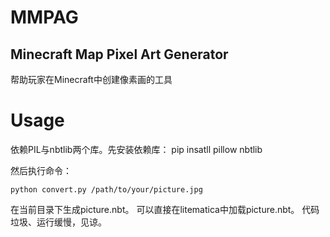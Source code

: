 # MMPAG
## Minecraft Map Pixel Art Generator
帮助玩家在Minecraft中创建像素画的工具
# Usage
依赖PIL与nbtlib两个库。先安装依赖库：
    pip insatll pillow nbtlib

然后执行命令：

    python convert.py /path/to/your/picture.jpg

在当前目录下生成picture.nbt。
可以直接在litematica中加载picture.nbt。
代码垃圾、运行缓慢，见谅。
